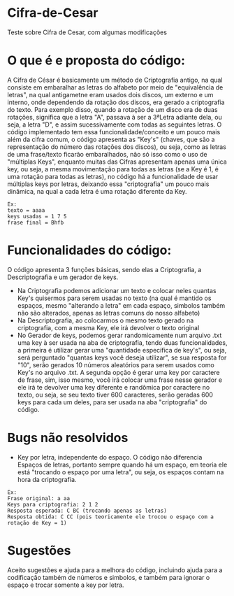 # Cifra-de-Cesar
Teste sobre Cifra de Cesar, com algumas modificações


# O que é e proposta do código:
  A Cifra de César é basicamente um método de Criptografia antigo, na qual consiste em embaralhar as letras do alfabeto por meio de "equivalência de letras", na qual antigametne eram usados dois discos, um externo e um interno, onde dependendo da rotação dos discos, era gerado a criptografia do texto. Para exemplo disso, quando a rotação de um disco era de duas rotações, significa que a letra "A", passava à ser a 3ªLetra adiante dela, ou seja, a letra "D", e assim sucessivamente com todas as seguintes letras.
  O código implementado tem essa funcionalidade/conceito e um pouco mais além da cifra comum, o código apresenta as "Key's" (chaves, que são a representação do número das rotações dos discos), ou seja, como as letras de uma frase/texto ficarão embaralhados, não só isso como o uso de "múltiplas Keys", enquanto muitas das Cifras apresentam apenas uma única key, ou seja, a mesma movimentação para todas as letras (se a Key é 1, é uma rotação para todas as letras), no código há a funcionalidade de usar múltiplas keys por letras, deixando essa "criptografia" um pouco mais dinâmica, na qual a cada letra é uma rotação diferente da Key.
  ```
  Ex:
  texto = aaaa
  keys usadas = 1 7 5
  frase final = Bhfb
  ```
 
# Funcionalidades do código:
  O código apresenta 3 funções básicas, sendo elas a Criptografia, a Descriptografia e um gerador de keys.
  - Na Criptografia podemos adicionar um texto e colocar neles quantas Key's quisermos para serem usadas no texto (na qual é mantido os espaços, mesmo "alterando a letra" em cada espaço, simbolos também não são alterados, apenas as letras comuns do nosso alfabeto)
  - Na Descriptografia, ao colocarmos o mesmo texto gerado na criptografia, com a mesma Key, ele irá devolver o texto original
  - No Gerador de keys, podemos gerar randomicamente num arquivo .txt uma key à ser usada na aba de criptografia, tendo duas funcionalidades, a primeira é utilizar gerar uma "quantidade específica de key's", ou seja, será perguntado "quantas keys você deseja utilizar", se sua resposta for "10", serão gerados 10 números aleatórios para serem usados como Key's no arquivo .txt. A segunda opção é gerar uma key por caractere de frase, sim, isso mesmo, você irá colocar uma frase nesse gerador e ele irá te devolver uma key diferente e randômica por caractere no texto, ou seja, se seu texto tiver 600 caracteres, serão geradas 600 keys para cada um deles, para ser usada na aba "criptografia" do código.

# Bugs não resolvidos
  - Key por letra, independente do espaço. O código não diferencia Espaços de letras, portanto sempre quando há um espaço, em teoria ele está "trocando o espaço por uma letra", ou seja, os espaços contam na hora da criptografia.
 ```
 Ex:
 Frase original: a aa
 Keys para criptografia: 2 1 2
 Resposta esperada: C BC (trocando apenas as letras)
 Resposta obtida: C CC (pois teoricamente ele trocou o espaço com a rotação de Key = 1)
```
# Sugestões
  Aceito sugestões e ajuda para a melhora do código, incluindo ajuda para a codificação também de números e simbolos, e também para ignorar o espaço e trocar somente a key por letra.
